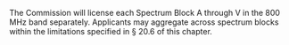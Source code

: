 The Commission will license each Spectrum Block A through V in the 800 MHz band separately. Applicants may aggregate across spectrum blocks within the limitations specified in § 20.6 of this chapter.

